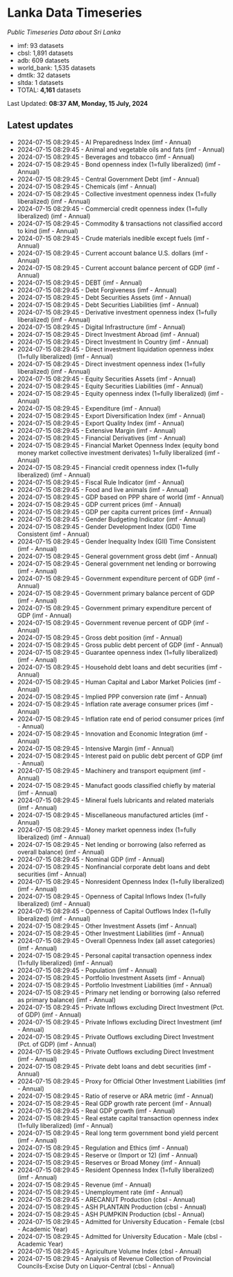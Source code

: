 # Lanka Data Timeseries
*Public Timeseries Data about Sri Lanka*

* imf: 93 datasets
* cbsl: 1,891 datasets
* adb: 609 datasets
* world_bank: 1,535 datasets
* dmtlk: 32 datasets
* sltda: 1 datasets
* TOTAL: **4,161** datasets

Last Updated: **08:37 AM, Monday, 15 July, 2024**

## Latest updates

* 2024-07-15 08:29:45 - AI Preparedness Index (imf - Annual)
* 2024-07-15 08:29:45 - Animal and vegetable oils and fats (imf - Annual)
* 2024-07-15 08:29:45 - Beverages and tobacco (imf - Annual)
* 2024-07-15 08:29:45 - Bond openness index (1=fully liberalized) (imf - Annual)
* 2024-07-15 08:29:45 - Central Government Debt (imf - Annual)
* 2024-07-15 08:29:45 - Chemicals (imf - Annual)
* 2024-07-15 08:29:45 - Collective investment openness index (1=fully liberalized) (imf - Annual)
* 2024-07-15 08:29:45 - Commercial credit openness index (1=fully liberalized) (imf - Annual)
* 2024-07-15 08:29:45 - Commodity & transactions not classified accord to kind (imf - Annual)
* 2024-07-15 08:29:45 - Crude materials inedible except fuels (imf - Annual)
* 2024-07-15 08:29:45 - Current account balance U.S. dollars (imf - Annual)
* 2024-07-15 08:29:45 - Current account balance percent of GDP (imf - Annual)
* 2024-07-15 08:29:45 - DEBT (imf - Annual)
* 2024-07-15 08:29:45 - Debt Forgiveness (imf - Annual)
* 2024-07-15 08:29:45 - Debt Securities Assets (imf - Annual)
* 2024-07-15 08:29:45 - Debt Securities Liabilities (imf - Annual)
* 2024-07-15 08:29:45 - Derivative investment openness index (1=fully liberalized) (imf - Annual)
* 2024-07-15 08:29:45 - Digital Infrastructure (imf - Annual)
* 2024-07-15 08:29:45 - Direct Investment Abroad (imf - Annual)
* 2024-07-15 08:29:45 - Direct Investment In Country (imf - Annual)
* 2024-07-15 08:29:45 - Direct investment liquidation openness index (1=fully liberalized) (imf - Annual)
* 2024-07-15 08:29:45 - Direct investment openness index (1=fully liberalized) (imf - Annual)
* 2024-07-15 08:29:45 - Equity Securities Assets (imf - Annual)
* 2024-07-15 08:29:45 - Equity Securities Liabilities (imf - Annual)
* 2024-07-15 08:29:45 - Equity openness index (1=fully liberalized) (imf - Annual)
* 2024-07-15 08:29:45 - Expenditure (imf - Annual)
* 2024-07-15 08:29:45 - Export Diversification Index (imf - Annual)
* 2024-07-15 08:29:45 - Export Quality Index (imf - Annual)
* 2024-07-15 08:29:45 - Extensive Margin (imf - Annual)
* 2024-07-15 08:29:45 - Financial Derivatives (imf - Annual)
* 2024-07-15 08:29:45 - Financial Market Openness Index (equity bond money market collective investment derivates) 1=fully liberalized (imf - Annual)
* 2024-07-15 08:29:45 - Financial credit openness index (1=fully liberalized) (imf - Annual)
* 2024-07-15 08:29:45 - Fiscal Rule Indicator (imf - Annual)
* 2024-07-15 08:29:45 - Food and live animals (imf - Annual)
* 2024-07-15 08:29:45 - GDP based on PPP share of world (imf - Annual)
* 2024-07-15 08:29:45 - GDP current prices (imf - Annual)
* 2024-07-15 08:29:45 - GDP per capita current prices (imf - Annual)
* 2024-07-15 08:29:45 - Gender Budgeting Indicator (imf - Annual)
* 2024-07-15 08:29:45 - Gender Development Index (GDI) Time Consistent (imf - Annual)
* 2024-07-15 08:29:45 - Gender Inequality Index (GII) Time Consistent (imf - Annual)
* 2024-07-15 08:29:45 - General government gross debt (imf - Annual)
* 2024-07-15 08:29:45 - General government net lending or borrowing (imf - Annual)
* 2024-07-15 08:29:45 - Government expenditure percent of GDP (imf - Annual)
* 2024-07-15 08:29:45 - Government primary balance percent of GDP (imf - Annual)
* 2024-07-15 08:29:45 - Government primary expenditure percent of GDP (imf - Annual)
* 2024-07-15 08:29:45 - Government revenue percent of GDP (imf - Annual)
* 2024-07-15 08:29:45 - Gross debt position (imf - Annual)
* 2024-07-15 08:29:45 - Gross public debt percent of GDP (imf - Annual)
* 2024-07-15 08:29:45 - Guarantee openness index (1=fully liberalized) (imf - Annual)
* 2024-07-15 08:29:45 - Household debt loans and debt securities (imf - Annual)
* 2024-07-15 08:29:45 - Human Capital and Labor Market Policies (imf - Annual)
* 2024-07-15 08:29:45 - Implied PPP conversion rate (imf - Annual)
* 2024-07-15 08:29:45 - Inflation rate average consumer prices (imf - Annual)
* 2024-07-15 08:29:45 - Inflation rate end of period consumer prices (imf - Annual)
* 2024-07-15 08:29:45 - Innovation and Economic Integration (imf - Annual)
* 2024-07-15 08:29:45 - Intensive Margin (imf - Annual)
* 2024-07-15 08:29:45 - Interest paid on public debt percent of GDP (imf - Annual)
* 2024-07-15 08:29:45 - Machinery and transport equipment (imf - Annual)
* 2024-07-15 08:29:45 - Manufact goods classified chiefly by material (imf - Annual)
* 2024-07-15 08:29:45 - Mineral fuels lubricants and related materials (imf - Annual)
* 2024-07-15 08:29:45 - Miscellaneous manufactured articles (imf - Annual)
* 2024-07-15 08:29:45 - Money market openness index (1=fully liberalized) (imf - Annual)
* 2024-07-15 08:29:45 - Net lending or borrowing (also referred as overall balance) (imf - Annual)
* 2024-07-15 08:29:45 - Nominal GDP (imf - Annual)
* 2024-07-15 08:29:45 - Nonfinancial corporate debt loans and debt securities (imf - Annual)
* 2024-07-15 08:29:45 - Nonresident Openness Index (1=fully liberalized) (imf - Annual)
* 2024-07-15 08:29:45 - Openness of Capital Inflows Index (1=fully liberalized) (imf - Annual)
* 2024-07-15 08:29:45 - Openness of Capital Outflows Index (1=fully liberalized) (imf - Annual)
* 2024-07-15 08:29:45 - Other Investment Assets (imf - Annual)
* 2024-07-15 08:29:45 - Other Investment Liabilities (imf - Annual)
* 2024-07-15 08:29:45 - Overall Openness Index (all asset categories) (imf - Annual)
* 2024-07-15 08:29:45 - Personal capital transaction openness index (1=fully liberalized) (imf - Annual)
* 2024-07-15 08:29:45 - Population (imf - Annual)
* 2024-07-15 08:29:45 - Portfolio Investment Assets (imf - Annual)
* 2024-07-15 08:29:45 - Portfolio Investment Liabilities (imf - Annual)
* 2024-07-15 08:29:45 - Primary net lending or borrowing (also referred as primary balance) (imf - Annual)
* 2024-07-15 08:29:45 - Private Inflows excluding Direct Investment (Pct. of GDP) (imf - Annual)
* 2024-07-15 08:29:45 - Private Inflows excluding Direct Investment (imf - Annual)
* 2024-07-15 08:29:45 - Private Outflows excluding Direct Investment (Pct. of GDP) (imf - Annual)
* 2024-07-15 08:29:45 - Private Outflows excluding Direct Investment (imf - Annual)
* 2024-07-15 08:29:45 - Private debt loans and debt securities (imf - Annual)
* 2024-07-15 08:29:45 - Proxy for Official Other Investment Liabilities (imf - Annual)
* 2024-07-15 08:29:45 - Ratio of reserve or ARA metric (imf - Annual)
* 2024-07-15 08:29:45 - Real GDP growth rate percent (imf - Annual)
* 2024-07-15 08:29:45 - Real GDP growth (imf - Annual)
* 2024-07-15 08:29:45 - Real estate capital transaction openness index (1=fully liberalized) (imf - Annual)
* 2024-07-15 08:29:45 - Real long term government bond yield percent (imf - Annual)
* 2024-07-15 08:29:45 - Regulation and Ethics (imf - Annual)
* 2024-07-15 08:29:45 - Reserve or (Import or 12) (imf - Annual)
* 2024-07-15 08:29:45 - Reserves or Broad Money (imf - Annual)
* 2024-07-15 08:29:45 - Resident Openness Index (1=fully liberalized) (imf - Annual)
* 2024-07-15 08:29:45 - Revenue (imf - Annual)
* 2024-07-15 08:29:45 - Unemployment rate (imf - Annual)
* 2024-07-15 08:29:45 - ARECANUT Production (cbsl - Annual)
* 2024-07-15 08:29:45 - ASH PLANTAIN Production (cbsl - Annual)
* 2024-07-15 08:29:45 - ASH PUMPKIN Production (cbsl - Annual)
* 2024-07-15 08:29:45 - Admitted for University Education - Female (cbsl - Academic Year)
* 2024-07-15 08:29:45 - Admitted for University Education - Male (cbsl - Academic Year)
* 2024-07-15 08:29:45 - Agriculture Volume Index (cbsl - Annual)
* 2024-07-15 08:29:45 - Analysis of Revenue Collection of Provincial Councils-Excise Duty on Liquor-Central (cbsl - Annual)